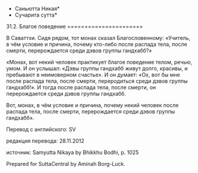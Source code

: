 * Саньютта Никая*
* Сучарита сутта*

31\.2\. Благое поведение
\=\=\=\=\=\=\=\=\=\=\=\=\=\=\=\=\=\=\=\=\=\=

В Саваттхи\. Сидя рядом, тот монах сказал Благословенному: «Учитель, в чём условие и причина, почему кто\-либо после распада тела, после смерти, перерождается среди дэвов группы гандхабб?»

«Монах, вот некий человек практикует благое поведение телом, речью, умом\. И он услышал: «Дэвы группы гандхабб живут долго, красивы, и пребывают в неимоверном счастье»\. И он думает: «Ох, вот бы мне после распада тела, после смерти, переродиться среди дэвов группы гандхабб\!»\. И тогда после распада тела, после смерти, он перерождается среди дэвов группы гандхабб\.

Вот, монах, в чём условие и причина, почему некий человек после распада тела, после смерти, перерождается среди дэвов группы гандхабб»\.

Перевод с английского: SV

редакция перевода: 28\.11\.2012

источник: Samyutta Nikaya by Bhikkhu Bodhi, p\. 1025

Prepared for SuttaCentral by Aminah Borg\-Luck\.